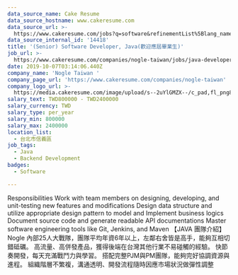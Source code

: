```yaml
---
data_source_name: Cake Resume
data_source_hostname: www.cakeresume.com
data_source_url: >-
  https://www.cakeresume.com/jobs?q=software&refinementList%5Blang_name%5D%5B0%5D=English&refinementList%5Bsalary_type%5D=per_year&range%5Bsalary_range%5D%5Bmin%5D=1000000&page=2
data_source_internal_id: '14418'
title: '(Senior) Software Developer, Java(歡迎應屆畢業生)'
job_url: >-
  https://www.cakeresume.com/companies/nogle-taiwan/jobs/java-developer-backend-f7b789
date: 2019-10-07T03:14:06.440Z
company_name: 'Nogle Taiwan '
company_page_url: 'https://www.cakeresume.com/companies/nogle-taiwan'
company_logo_url: >-
  https://media.cakeresume.com/image/upload/s--2uYlGMZX--/c_pad,fl_png8,h_200,w_200/v1629429929/ook3hkmzy8pkxcgelb7t.png
salary_text: TWD800000 - TWD2400000
salary_currency: TWD
salary_type: per_year
salary_min: 800000
salary_max: 2400000
location_list:
  - 台北市信義區
job_tags:
  - Java
  - Backend Development
badges:
  - Software

---
```


Responsibilities Work with team members on designing, developing, and unit-testing new features and modifications Design data structure and utilize appropriate design pattern to model and Implement business logics Document source code and generate readable API documentations Master software engineering tools like Git, Jenkins, and Maven 【JAVA 團隊介紹】 Nogle 內部25人大戰隊，團隊平均年資6年以上，左鄰右舍皆是高手，能夠互相切錯砥礪。 高流量、高併發產品，獲得後端在台灣其他行業不易碰觸的經驗。 快節奏開發，每天充滿戰鬥力與學習。 搭配完整PJM與PM團隊，能夠完好協調資源與進程。 組織階層不繁複，溝通透明、開發流程隨時因應市場狀況做彈性調整